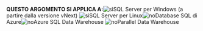<Token>**QUESTO ARGOMENTO SI APPLICA A:**![sì](media/yes.png)SQL Server per Windows (a partire dalla versione vNext) ![sì](media/yes.png)SQL Server per Linux![no](media/no.png)Database SQL di Azure![no](media/no.png)Azure SQL Data Warehouse ![no](media/no.png)Parallel Data Warehouse </Token>

